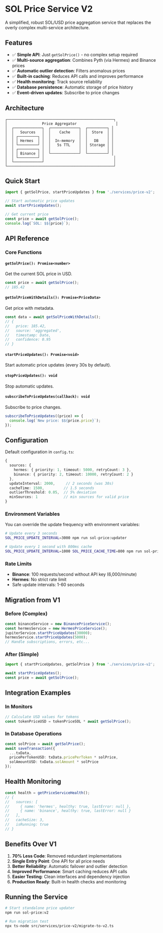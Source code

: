# SOL Price Service V2

A simplified, robust SOL/USD price aggregation service that replaces the overly complex multi-service architecture.

## Features

- ✅ **Simple API**: Just `getSolPrice()` - no complex setup required
- ✅ **Multi-source aggregation**: Combines Pyth (via Hermes) and Binance prices
- ✅ **Automatic outlier detection**: Filters anomalous prices
- ✅ **Built-in caching**: Reduces API calls and improves performance
- ✅ **Health monitoring**: Track source reliability
- ✅ **Database persistence**: Automatic storage of price history
- ✅ **Event-driven updates**: Subscribe to price changes

## Architecture

```
┌─────────────────────────────────────────────────┐
│                Price Aggregator                  │
│  ┌─────────────┐  ┌─────────────┐  ┌─────────┐ │
│  │   Sources   │  │    Cache    │  │  Store  │ │
│  │ ┌─────────┐ │  │             │  │         │ │
│  │ │ Hermes  │ │  │  In-memory  │  │   DB    │ │
│  │ └─────────┘ │  │   5s TTL    │  │ Storage │ │
│  │ ┌─────────┐ │  │             │  │         │ │
│  │ │ Binance │ │  └─────────────┘  └─────────┘ │
│  │ └─────────┘ │                                │
│  └─────────────┘                                │
└─────────────────────────────────────────────────┘
```

## Quick Start

```typescript
import { getSolPrice, startPriceUpdates } from './services/price-v2';

// Start automatic price updates
await startPriceUpdates();

// Get current price
const price = await getSolPrice();
console.log(`SOL: $${price}`);
```

## API Reference

### Core Functions

#### `getSolPrice(): Promise<number>`
Get the current SOL price in USD.

```typescript
const price = await getSolPrice();
// 185.42
```

#### `getSolPriceWithDetails(): Promise<PriceData>`
Get price with metadata.

```typescript
const data = await getSolPriceWithDetails();
// {
//   price: 185.42,
//   source: 'aggregated',
//   timestamp: Date,
//   confidence: 0.95
// }
```

#### `startPriceUpdates(): Promise<void>`
Start automatic price updates (every 30s by default).

#### `stopPriceUpdates(): void`
Stop automatic updates.

#### `subscribeToPriceUpdates(callback): void`
Subscribe to price changes.

```typescript
subscribeToPriceUpdates((price) => {
  console.log(`New price: $${price.price}`);
});
```

## Configuration

Default configuration in `config.ts`:

```typescript
{
  sources: {
    hermes: { priority: 1, timeout: 5000, retryCount: 3 },
    binance: { priority: 2, timeout: 10000, retryCount: 2 }
  },
  updateInterval: 2000,     // 2 seconds (was 30s)
  cacheTime: 1500,         // 1.5 seconds
  outlierThreshold: 0.05,  // 5% deviation
  minSources: 1            // min sources for valid price
}
```

### Environment Variables

You can override the update frequency with environment variables:

```bash
# Update every 3 seconds
SOL_PRICE_UPDATE_INTERVAL=3000 npm run sol-price:updater

# Update every 1 second with 800ms cache
SOL_PRICE_UPDATE_INTERVAL=1000 SOL_PRICE_CACHE_TIME=800 npm run sol-price:updater
```

### Rate Limits

- **Binance**: 100 requests/second without API key (6,000/minute)
- **Hermes**: No strict rate limit
- Safe update intervals: 1-60 seconds

## Migration from V1

### Before (Complex)
```typescript
const binanceService = new BinancePriceService();
const hermesService = new HermesPriceService();
jupiterService.startPriceUpdates(30000);
hermesService.startPriceUpdates(5000);
// Handle subscriptions, errors, etc...
```

### After (Simple)
```typescript
import { startPriceUpdates, getSolPrice } from './services/price-v2';

await startPriceUpdates();
const price = await getSolPrice();
```

## Integration Examples

### In Monitors
```typescript
// Calculate USD values for tokens
const tokenPriceUSD = tokenPriceSOL * await getSolPrice();
```

### In Database Operations
```typescript
const solPrice = await getSolPrice();
await saveTransaction({
  ...txData,
  pricePerTokenUSD: txData.pricePerToken * solPrice,
  solAmountUSD: txData.solAmount * solPrice
});
```

## Health Monitoring

```typescript
const health = getPriceServiceHealth();
// {
//   sources: [
//     { name: 'hermes', healthy: true, lastError: null },
//     { name: 'binance', healthy: true, lastError: null }
//   ],
//   cacheSize: 3,
//   isRunning: true
// }
```

## Benefits Over V1

1. **70% Less Code**: Removed redundant implementations
2. **Single Entry Point**: One API for all price needs
3. **Better Reliability**: Automatic failover and outlier detection
4. **Improved Performance**: Smart caching reduces API calls
5. **Easier Testing**: Clean interfaces and dependency injection
6. **Production Ready**: Built-in health checks and monitoring

## Running the Service

```bash
# Start standalone price updater
npm run sol-price:v2

# Run migration test
npx ts-node src/services/price-v2/migrate-to-v2.ts
```